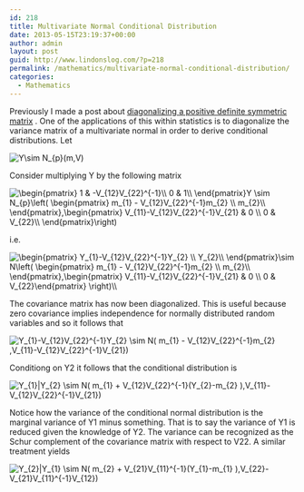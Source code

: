 ```yaml
---
id: 218
title: Multivariate Normal Conditional Distribution
date: 2013-05-15T23:19:37+00:00
author: admin
layout: post
guid: http://www.lindonslog.com/?p=218
permalink: /mathematics/multivariate-normal-conditional-distribution/
categories:
  - Mathematics
---
```

Previously I made a post about [diagonalizing a positive definite symmetric matrix](http://www.lindonslog.com/mathematics/diagonalize-positive-definite-symmetric-matrix-schur-complement-ldu-decomposition/ "Diagonalize a Positive-Definite Symmetric Matrix using the Schur Complement and LDU Decomposition") . One of the applications of this within statistics is to diagonalize the variance matrix of a multivariate normal in order to derive conditional distributions. Let

<img src="//s0.wp.com/latex.php?latex=Y%5Csim+N_%7Bp%7D%28m%2CV%29++&#038;bg=ffffff&#038;fg=000&#038;s=0" alt="Y&#92;sim N_{p}(m,V)  " title="Y&#92;sim N_{p}(m,V)  " class="latex" />
  
Consider multiplying Y by the following matrix
  
<img src="//s0.wp.com/latex.php?latex=%5Cbegin%7Bpmatrix%7D++++++++++1+%26+-V_%7B12%7DV_%7B22%7D%5E%7B-1%7D%5C%5C++++++++++0+%26+1%5C%5C++%5Cend%7Bpmatrix%7DY+%5Csim+N_%7Bp%7D%5Cleft%28+%5Cbegin%7Bpmatrix%7D+m_%7B1%7D+-+V_%7B12%7DV_%7B22%7D%5E%7B-1%7Dm_%7B2%7D+%5C%5C+m_%7B2%7D%5C%5C+%5Cend%7Bpmatrix%7D%2C%5Cbegin%7Bpmatrix%7D++++++++++V_%7B11%7D-V_%7B12%7DV_%7B22%7D%5E%7B-1%7DV_%7B21%7D+%26+0+%5C%5C++++++++++0+%26+V_%7B22%7D%5C%5C++%5Cend%7Bpmatrix%7D%5Cright%29++&#038;bg=ffffff&#038;fg=000&#038;s=0" alt="&#92;begin{pmatrix}          1 & -V_{12}V_{22}^{-1}&#92;&#92;          0 & 1&#92;&#92;  &#92;end{pmatrix}Y &#92;sim N_{p}&#92;left( &#92;begin{pmatrix} m_{1} - V_{12}V_{22}^{-1}m_{2} &#92;&#92; m_{2}&#92;&#92; &#92;end{pmatrix},&#92;begin{pmatrix}          V_{11}-V_{12}V_{22}^{-1}V_{21} & 0 &#92;&#92;          0 & V_{22}&#92;&#92;  &#92;end{pmatrix}&#92;right)  " title="&#92;begin{pmatrix}          1 & -V_{12}V_{22}^{-1}&#92;&#92;          0 & 1&#92;&#92;  &#92;end{pmatrix}Y &#92;sim N_{p}&#92;left( &#92;begin{pmatrix} m_{1} - V_{12}V_{22}^{-1}m_{2} &#92;&#92; m_{2}&#92;&#92; &#92;end{pmatrix},&#92;begin{pmatrix}          V_{11}-V_{12}V_{22}^{-1}V_{21} & 0 &#92;&#92;          0 & V_{22}&#92;&#92;  &#92;end{pmatrix}&#92;right)  " class="latex" />
  
i.e.
  
<img src="//s0.wp.com/latex.php?latex=%5Cbegin%7Bpmatrix%7D++++++++++Y_%7B1%7D-V_%7B12%7DV_%7B22%7D%5E%7B-1%7DY_%7B2%7D+%5C%5C++++++++++Y_%7B2%7D%5C%5C++%5Cend%7Bpmatrix%7D%5Csim++N%5Cleft%28++%5Cbegin%7Bpmatrix%7D+m_%7B1%7D+-+V_%7B12%7DV_%7B22%7D%5E%7B-1%7Dm_%7B2%7D+%5C%5C+m_%7B2%7D%5C%5C+%5Cend%7Bpmatrix%7D%2C%5Cbegin%7Bpmatrix%7D++++++++++V_%7B11%7D-V_%7B12%7DV_%7B22%7D%5E%7B-1%7DV_%7B21%7D+%26+0+%5C%5C++++++++++0+%26+V_%7B22%7D%5Cend%7Bpmatrix%7D+%5Cright%29%5C%5C++&#038;bg=ffffff&#038;fg=000&#038;s=0" alt="&#92;begin{pmatrix}          Y_{1}-V_{12}V_{22}^{-1}Y_{2} &#92;&#92;          Y_{2}&#92;&#92;  &#92;end{pmatrix}&#92;sim  N&#92;left(  &#92;begin{pmatrix} m_{1} - V_{12}V_{22}^{-1}m_{2} &#92;&#92; m_{2}&#92;&#92; &#92;end{pmatrix},&#92;begin{pmatrix}          V_{11}-V_{12}V_{22}^{-1}V_{21} & 0 &#92;&#92;          0 & V_{22}&#92;end{pmatrix} &#92;right)&#92;&#92;  " title="&#92;begin{pmatrix}          Y_{1}-V_{12}V_{22}^{-1}Y_{2} &#92;&#92;          Y_{2}&#92;&#92;  &#92;end{pmatrix}&#92;sim  N&#92;left(  &#92;begin{pmatrix} m_{1} - V_{12}V_{22}^{-1}m_{2} &#92;&#92; m_{2}&#92;&#92; &#92;end{pmatrix},&#92;begin{pmatrix}          V_{11}-V_{12}V_{22}^{-1}V_{21} & 0 &#92;&#92;          0 & V_{22}&#92;end{pmatrix} &#92;right)&#92;&#92;  " class="latex" />
  
The covariance matrix has now been diagonalized. This is useful because zero covariance implies independence for normally distributed random variables and so it follows that

<img src="//s0.wp.com/latex.php?latex=Y_%7B1%7D-V_%7B12%7DV_%7B22%7D%5E%7B-1%7DY_%7B2%7D+%5Csim+N%28+m_%7B1%7D+-+V_%7B12%7DV_%7B22%7D%5E%7B-1%7Dm_%7B2%7D+%2CV_%7B11%7D-V_%7B12%7DV_%7B22%7D%5E%7B-1%7DV_%7B21%7D%29++&#038;bg=ffffff&#038;fg=000&#038;s=0" alt="Y_{1}-V_{12}V_{22}^{-1}Y_{2} &#92;sim N( m_{1} - V_{12}V_{22}^{-1}m_{2} ,V_{11}-V_{12}V_{22}^{-1}V_{21})  " title="Y_{1}-V_{12}V_{22}^{-1}Y_{2} &#92;sim N( m_{1} - V_{12}V_{22}^{-1}m_{2} ,V_{11}-V_{12}V_{22}^{-1}V_{21})  " class="latex" />
  
Conditiong on Y2 it follows that the conditional distribution is
  
<img src="//s0.wp.com/latex.php?latex=Y_%7B1%7D%7CY_%7B2%7D+%5Csim+N%28+m_%7B1%7D+%2B+V_%7B12%7DV_%7B22%7D%5E%7B-1%7D%28Y_%7B2%7D-m_%7B2%7D+%29%2CV_%7B11%7D-V_%7B12%7DV_%7B22%7D%5E%7B-1%7DV_%7B21%7D%29++&#038;bg=ffffff&#038;fg=000&#038;s=0" alt="Y_{1}|Y_{2} &#92;sim N( m_{1} + V_{12}V_{22}^{-1}(Y_{2}-m_{2} ),V_{11}-V_{12}V_{22}^{-1}V_{21})  " title="Y_{1}|Y_{2} &#92;sim N( m_{1} + V_{12}V_{22}^{-1}(Y_{2}-m_{2} ),V_{11}-V_{12}V_{22}^{-1}V_{21})  " class="latex" />
  
Notice how the variance of the conditional normal distribution is the marginal variance of Y1 minus something. That is to say the variance of Y1 is reduced given the knowledge of Y2. The variance can be recognized as the Schur complement of the covariance matrix with respect to V22. A similar treatment yields
  
<img src="//s0.wp.com/latex.php?latex=Y_%7B2%7D%7CY_%7B1%7D+%5Csim+N%28+m_%7B2%7D+%2B+V_%7B21%7DV_%7B11%7D%5E%7B-1%7D%28Y_%7B1%7D-m_%7B1%7D+%29%2CV_%7B22%7D-V_%7B21%7DV_%7B11%7D%5E%7B-1%7DV_%7B12%7D%29++&#038;bg=ffffff&#038;fg=000&#038;s=0" alt="Y_{2}|Y_{1} &#92;sim N( m_{2} + V_{21}V_{11}^{-1}(Y_{1}-m_{1} ),V_{22}-V_{21}V_{11}^{-1}V_{12})  " title="Y_{2}|Y_{1} &#92;sim N( m_{2} + V_{21}V_{11}^{-1}(Y_{1}-m_{1} ),V_{22}-V_{21}V_{11}^{-1}V_{12})  " class="latex" />